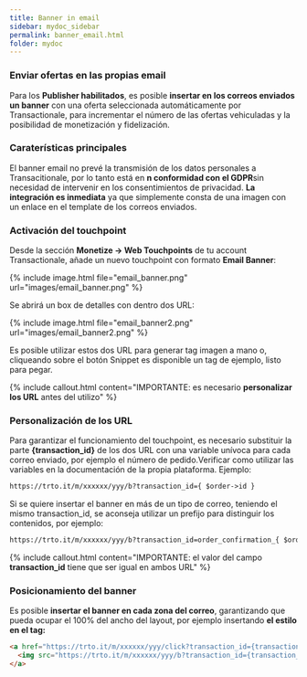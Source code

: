 ```yaml
---
title: Banner in email
sidebar: mydoc_sidebar
permalink: banner_email.html
folder: mydoc
---
```


### Enviar ofertas en las propias email
Para los **Publisher habilitados**,  es posible  **insertar en los correos enviados un banner** con una oferta seleccionada automáticamente por Transactionale, para incrementar el número de las ofertas vehiculadas y la posibilidad de monetización y fidelización.  

### Caraterísticas principales
El banner email no prevé la transmisión de los datos personales a Transacitionale, por lo tanto está en **n conformidad con el GDPR**sin necesidad de intervenir en los consentimientos de privacidad. 
**La integración es inmediata** ya que simplemente consta de una imagen con un enlace en el template de los correos enviados. 

### Activación del touchpoint
Desde la sección **Monetize -> Web Touchpoints** de tu account Transactionale, añade un nuevo touchpoint con formato  **Email Banner**:

{% include image.html file="email_banner.png" url="images/email_banner.png" %}

Se abrirá un box de detalles con dentro dos URL:

{% include image.html file="email_banner2.png" url="images/email_banner2.png" %}

Es posible utilizar estos dos URL para generar tag imagen a mano o, cliqueando sobre el botón Snippet es disponible un tag de ejemplo, listo para pegar.

{% include callout.html content="IMPORTANTE: es necesario  **personalizar los URL** antes del utilizo" %}

### Personalización de los URL
Para garantizar el funcionamiento del touchpoint, es necesario substituir la parte **{transaction_id}**  de los dos URL con una variable unívoca para cada correo enviado, por ejemplo el número de pedido.Verificar como utilizar las variables en la documentación de la propia plataforma. 
Ejemplo:
```html
https://trto.it/m/xxxxxx/yyy/b?transaction_id={ $order->id }
```

Si se quiere insertar el banner en más de un tipo de correo, teniendo el mismo transaction_id, se aconseja utilizar un prefijo para distinguir los contenidos, por ejemplo:
```html
https://trto.it/m/xxxxxx/yyy/b?transaction_id=order_confirmation_{ $order->id }
```

{% include callout.html content="IMPORTANTE:  el valor del campo **transaction_id** tiene que ser igual en ambos URL" %}


### Posicionamiento del banner
Es posible **insertar el banner en cada zona del correo**,  garantizando que pueda ocupar el 100% del ancho del layout, por ejemplo insertando **el estilo en el tag:**

```html
<a href="https://trto.it/m/xxxxxx/yyy/click?transaction_id={transaction_id}" target="_blank">
  <img src="https://trto.it/m/xxxxxx/yyy/b?transaction_id={transaction_id}" style="width: 100%">
</a>
```